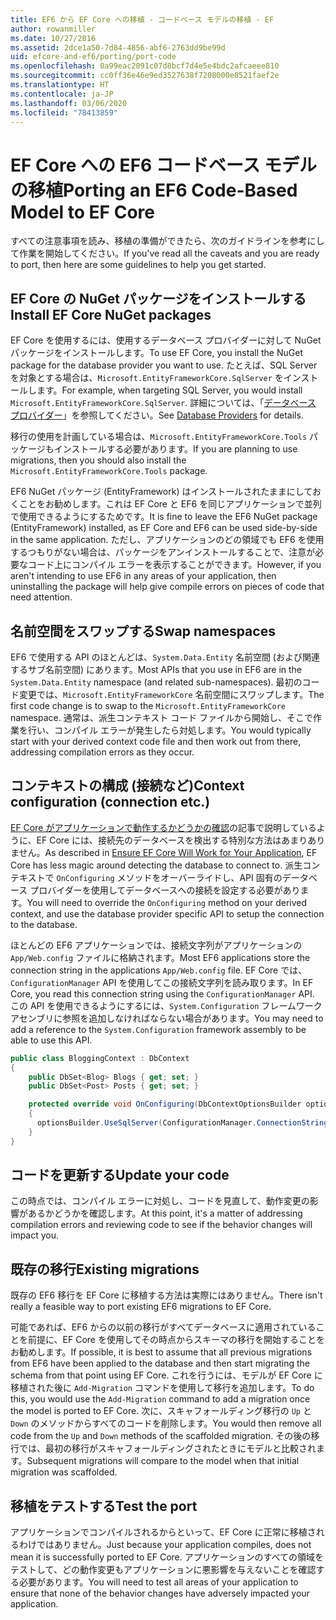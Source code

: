 ```yaml
---
title: EF6 から EF Core への移植 - コードベース モデルの移植 - EF
author: rowanmiller
ms.date: 10/27/2016
ms.assetid: 2dce1a50-7d84-4856-abf6-2763dd9be99d
uid: efcore-and-ef6/porting/port-code
ms.openlocfilehash: 0a99eac2091c07d8bcf7d4e5e4bdc2afcaeee810
ms.sourcegitcommit: cc0ff36e46e9ed3527638f7208000e8521faef2e
ms.translationtype: HT
ms.contentlocale: ja-JP
ms.lasthandoff: 03/06/2020
ms.locfileid: "78413859"
---
```

# <a name="porting-an-ef6-code-based-model-to-ef-core"></a><span data-ttu-id="05760-102">EF Core への EF6 コードベース モデルの移植</span><span class="sxs-lookup"><span data-stu-id="05760-102">Porting an EF6 Code-Based Model to EF Core</span></span>

<span data-ttu-id="05760-103">すべての注意事項を読み、移植の準備ができたら、次のガイドラインを参考にして作業を開始してください。</span><span class="sxs-lookup"><span data-stu-id="05760-103">If you've read all the caveats and you are ready to port, then here are some guidelines to help you get started.</span></span>

## <a name="install-ef-core-nuget-packages"></a><span data-ttu-id="05760-104">EF Core の NuGet パッケージをインストールする</span><span class="sxs-lookup"><span data-stu-id="05760-104">Install EF Core NuGet packages</span></span>

<span data-ttu-id="05760-105">EF Core を使用するには、使用するデータベース プロバイダーに対して NuGet パッケージをインストールします。</span><span class="sxs-lookup"><span data-stu-id="05760-105">To use EF Core, you install the NuGet package for the database provider you want to use.</span></span> <span data-ttu-id="05760-106">たとえば、SQL Server を対象とする場合は、`Microsoft.EntityFrameworkCore.SqlServer` をインストールします。</span><span class="sxs-lookup"><span data-stu-id="05760-106">For example, when targeting SQL Server, you would install `Microsoft.EntityFrameworkCore.SqlServer`.</span></span> <span data-ttu-id="05760-107">詳細については、「[データベース プロバイダー](../../core/providers/index.md)」を参照してください。</span><span class="sxs-lookup"><span data-stu-id="05760-107">See [Database Providers](../../core/providers/index.md) for details.</span></span>

<span data-ttu-id="05760-108">移行の使用を計画している場合は、`Microsoft.EntityFrameworkCore.Tools` パッケージもインストールする必要があります。</span><span class="sxs-lookup"><span data-stu-id="05760-108">If you are planning to use migrations, then you should also install the `Microsoft.EntityFrameworkCore.Tools` package.</span></span>

<span data-ttu-id="05760-109">EF6 NuGet パッケージ (EntityFramework) はインストールされたままにしておくことをお勧めします。これは EF Core と EF6 を同じアプリケーションで並列で使用できるようにするためです。</span><span class="sxs-lookup"><span data-stu-id="05760-109">It is fine to leave the EF6 NuGet package (EntityFramework) installed, as EF Core and EF6 can be used side-by-side in the same application.</span></span> <span data-ttu-id="05760-110">ただし、アプリケーションのどの領域でも EF6 を使用するつもりがない場合は、パッケージをアンインストールすることで、注意が必要なコード上にコンパイル エラーを表示することができます。</span><span class="sxs-lookup"><span data-stu-id="05760-110">However, if you aren't intending to use EF6 in any areas of your application, then uninstalling the package will help give compile errors on pieces of code that need attention.</span></span>

## <a name="swap-namespaces"></a><span data-ttu-id="05760-111">名前空間をスワップする</span><span class="sxs-lookup"><span data-stu-id="05760-111">Swap namespaces</span></span>

<span data-ttu-id="05760-112">EF6 で使用する API のほとんどは、`System.Data.Entity` 名前空間 (および関連するサブ名前空間) にあります。</span><span class="sxs-lookup"><span data-stu-id="05760-112">Most APIs that you use in EF6 are in the `System.Data.Entity` namespace (and related sub-namespaces).</span></span> <span data-ttu-id="05760-113">最初のコード変更では、`Microsoft.EntityFrameworkCore` 名前空間にスワップします。</span><span class="sxs-lookup"><span data-stu-id="05760-113">The first code change is to swap to the `Microsoft.EntityFrameworkCore` namespace.</span></span> <span data-ttu-id="05760-114">通常は、派生コンテキスト コード ファイルから開始し、そこで作業を行い、コンパイル エラーが発生したら対処します。</span><span class="sxs-lookup"><span data-stu-id="05760-114">You would typically start with your derived context code file and then work out from there, addressing compilation errors as they occur.</span></span>

## <a name="context-configuration-connection-etc"></a><span data-ttu-id="05760-115">コンテキストの構成 (接続など)</span><span class="sxs-lookup"><span data-stu-id="05760-115">Context configuration (connection etc.)</span></span>

<span data-ttu-id="05760-116">[EF Core がアプリケーションで動作するかどうかの確認](ensure-requirements.md)の記事で説明しているように、EF Core には、接続先のデータベースを検出する特別な方法はあまりありません。</span><span class="sxs-lookup"><span data-stu-id="05760-116">As described in [Ensure EF Core Will Work for Your Application](ensure-requirements.md), EF Core has less magic around detecting the database to connect to.</span></span> <span data-ttu-id="05760-117">派生コンテキストで `OnConfiguring` メソッドをオーバーライドし、API 固有のデータベース プロバイダーを使用してデータベースへの接続を設定する必要があります。</span><span class="sxs-lookup"><span data-stu-id="05760-117">You will need to override the `OnConfiguring` method on your derived context, and use the database provider specific API to setup the connection to the database.</span></span>

<span data-ttu-id="05760-118">ほとんどの EF6 アプリケーションでは、接続文字列がアプリケーションの `App/Web.config` ファイルに格納されます。</span><span class="sxs-lookup"><span data-stu-id="05760-118">Most EF6 applications store the connection string in the applications `App/Web.config` file.</span></span> <span data-ttu-id="05760-119">EF Core では、`ConfigurationManager` API を使用してこの接続文字列を読み取ります。</span><span class="sxs-lookup"><span data-stu-id="05760-119">In EF Core, you read this connection string using the `ConfigurationManager` API.</span></span> <span data-ttu-id="05760-120">この API を使用できるようにするには、`System.Configuration` フレームワーク アセンブリに参照を追加しなければならない場合があります。</span><span class="sxs-lookup"><span data-stu-id="05760-120">You may need to add a reference to the `System.Configuration` framework assembly to be able to use this API.</span></span>

``` csharp
public class BloggingContext : DbContext
{
    public DbSet<Blog> Blogs { get; set; }
    public DbSet<Post> Posts { get; set; }

    protected override void OnConfiguring(DbContextOptionsBuilder optionsBuilder)
    {
      optionsBuilder.UseSqlServer(ConfigurationManager.ConnectionStrings["BloggingDatabase"].ConnectionString);
    }
}
```

## <a name="update-your-code"></a><span data-ttu-id="05760-121">コードを更新する</span><span class="sxs-lookup"><span data-stu-id="05760-121">Update your code</span></span>

<span data-ttu-id="05760-122">この時点では、コンパイル エラーに対処し、コードを見直して、動作変更の影響があるかどうかを確認します。</span><span class="sxs-lookup"><span data-stu-id="05760-122">At this point, it's a matter of addressing compilation errors and reviewing code to see if the behavior changes will impact you.</span></span>

## <a name="existing-migrations"></a><span data-ttu-id="05760-123">既存の移行</span><span class="sxs-lookup"><span data-stu-id="05760-123">Existing migrations</span></span>

<span data-ttu-id="05760-124">既存の EF6 移行を EF Core に移植する方法は実際にはありません。</span><span class="sxs-lookup"><span data-stu-id="05760-124">There isn't really a feasible way to port existing EF6 migrations to EF Core.</span></span>

<span data-ttu-id="05760-125">可能であれば、EF6 からの以前の移行がすべてデータベースに適用されていることを前提に、EF Core を使用してその時点からスキーマの移行を開始することをお勧めします。</span><span class="sxs-lookup"><span data-stu-id="05760-125">If possible, it is best to assume that all previous migrations from EF6 have been applied to the database and then start migrating the schema from that point using EF Core.</span></span> <span data-ttu-id="05760-126">これを行うには、モデルが EF Core に移植された後に `Add-Migration` コマンドを使用して移行を追加します。</span><span class="sxs-lookup"><span data-stu-id="05760-126">To do this, you would use the `Add-Migration` command to add a migration once the model is ported to EF Core.</span></span> <span data-ttu-id="05760-127">次に、スキャフォールディング移行の `Up` と `Down` のメソッドからすべてのコードを削除します。</span><span class="sxs-lookup"><span data-stu-id="05760-127">You would then remove all code from the `Up` and `Down` methods of the scaffolded migration.</span></span> <span data-ttu-id="05760-128">その後の移行では、最初の移行がスキャフォールディングされたときにモデルと比較されます。</span><span class="sxs-lookup"><span data-stu-id="05760-128">Subsequent migrations will compare to the model when that initial migration was scaffolded.</span></span>

## <a name="test-the-port"></a><span data-ttu-id="05760-129">移植をテストする</span><span class="sxs-lookup"><span data-stu-id="05760-129">Test the port</span></span>

<span data-ttu-id="05760-130">アプリケーションでコンパイルされるからといって、EF Core に正常に移植されるわけではありません。</span><span class="sxs-lookup"><span data-stu-id="05760-130">Just because your application compiles, does not mean it is successfully ported to EF Core.</span></span> <span data-ttu-id="05760-131">アプリケーションのすべての領域をテストして、どの動作変更もアプリケーションに悪影響を与えないことを確認する必要があります。</span><span class="sxs-lookup"><span data-stu-id="05760-131">You will need to test all areas of your application to ensure that none of the behavior changes have adversely impacted your application.</span></span>
